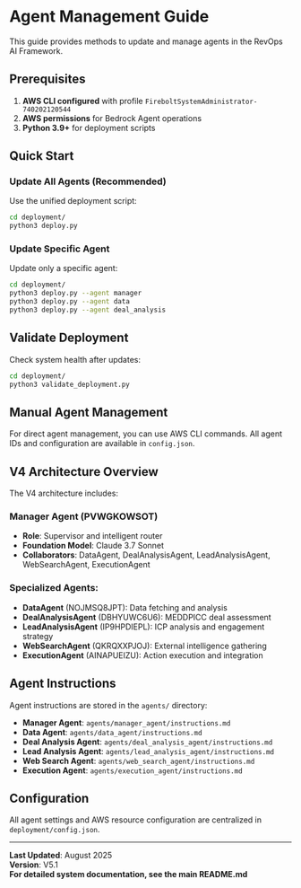 # Agent Management Guide

This guide provides methods to update and manage agents in the RevOps AI Framework.

## Prerequisites

1. **AWS CLI configured** with profile `FireboltSystemAdministrator-740202120544`
2. **AWS permissions** for Bedrock Agent operations
3. **Python 3.9+** for deployment scripts

## Quick Start

### Update All Agents (Recommended)

Use the unified deployment script:

```bash
cd deployment/
python3 deploy.py
```

### Update Specific Agent

Update only a specific agent:

```bash
cd deployment/
python3 deploy.py --agent manager
python3 deploy.py --agent data
python3 deploy.py --agent deal_analysis
```

## Validate Deployment

Check system health after updates:

```bash
cd deployment/
python3 validate_deployment.py
```

## Manual Agent Management

For direct agent management, you can use AWS CLI commands. All agent IDs and configuration are available in `config.json`.

## V4 Architecture Overview

The V4 architecture includes:

### Manager Agent (PVWGKOWSOT)
- **Role**: Supervisor and intelligent router
- **Foundation Model**: Claude 3.7 Sonnet
- **Collaborators**: DataAgent, DealAnalysisAgent, LeadAnalysisAgent, WebSearchAgent, ExecutionAgent

### Specialized Agents:
- **DataAgent** (NOJMSQ8JPT): Data fetching and analysis
- **DealAnalysisAgent** (DBHYUWC6U6): MEDDPICC deal assessment
- **LeadAnalysisAgent** (IP9HPDIEPL): ICP analysis and engagement strategy
- **WebSearchAgent** (QKRQXXPJOJ): External intelligence gathering
- **ExecutionAgent** (AINAPUEIZU): Action execution and integration

## Agent Instructions

Agent instructions are stored in the `agents/` directory:

- **Manager Agent**: `agents/manager_agent/instructions.md`
- **Data Agent**: `agents/data_agent/instructions.md`
- **Deal Analysis Agent**: `agents/deal_analysis_agent/instructions.md`
- **Lead Analysis Agent**: `agents/lead_analysis_agent/instructions.md`
- **Web Search Agent**: `agents/web_search_agent/instructions.md`
- **Execution Agent**: `agents/execution_agent/instructions.md`

## Configuration

All agent settings and AWS resource configuration are centralized in `deployment/config.json`.

---

**Last Updated**: August 2025  
**Version**: V5.1  
**For detailed system documentation, see the main README.md**